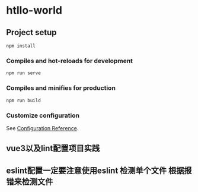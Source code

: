 # htllo-world

## Project setup
```
npm install
```

### Compiles and hot-reloads for development
```
npm run serve
```

### Compiles and minifies for production
```
npm run build
```

### Customize configuration
See [Configuration Reference](https://cli.vuejs.org/config/).

## vue3以及lint配置项目实践

## eslint配置一定要注意使用eslint 检测单个文件 根据报错来检测文件
